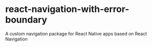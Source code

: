 # react-navigation-with-error-boundary
A custom navigation package for React Native apps based on React Navigation
